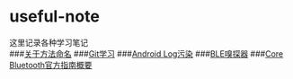 # useful-note
这里记录各种学习笔记  
###[关于方法命名](https://github.com/pizzanicky/useful-note/blob/master/method_naming.md)
###[Git学习](https://github.com/pizzanicky/useful-note/blob/master/git_learning_notes.md)
###[Android Log污染](https://github.com/pizzanicky/useful-note/blob/master/android_log_pollution.md)
###[BLE嗅探器](https://github.com/pizzanicky/useful-note/blob/master/ble_sniffer.md)
###[Core Bluetooth官方指南概要](https://github.com/pizzanicky/useful-note/blob/master/core_bt_program_guide_note.md)